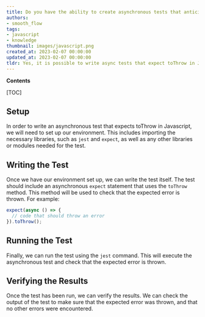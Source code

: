 ```yaml
---
title: Do you have the ability to create asynchronous tests that anticipate an exception being thrown?
authors:
- smooth_flow
tags:
- javascript
- knowledge
thumbnail: images/javascript.png
created_at: 2023-02-07 00:00:00
updated_at: 2023-02-07 00:00:00
tldr: Yes, it is possible to write async tests that expect toThrow in Javascript using the `.catch()` method.
---
```


**Contents**

[TOC]

## Setup

In order to write an asynchronous test that expects toThrow in Javascript, we will need to set up our environment. This includes importing the necessary libraries, such as `jest` and `expect`, as well as any other libraries or modules needed for the test.

## Writing the Test

Once we have our environment set up, we can write the test itself. The test should include an asynchronous `expect` statement that uses the `toThrow` method. This method will be used to check that the expected error is thrown. For example:

```javascript
expect(async () => {
  // code that should throw an error
}).toThrow();
```

## Running the Test

Finally, we can run the test using the `jest` command. This will execute the asynchronous test and check that the expected error is thrown.

## Verifying the Results

Once the test has been run, we can verify the results. We can check the output of the test to make sure that the expected error was thrown, and that no other errors were encountered.

